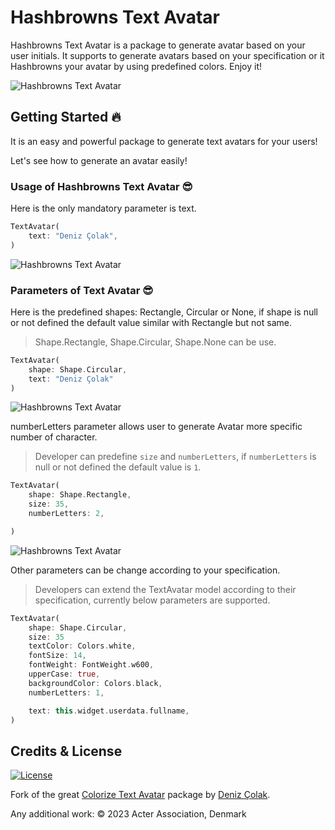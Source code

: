 # Hashbrowns Text Avatar

Hashbrowns Text Avatar is a package to generate avatar based on your user initials. It supports to generate avatars based on your specification or it Hashbrowns your avatar by using predefined colors. Enjoy it!

![Hashbrowns Text Avatar](https://github.com/acterglobal/hashbrowns-text-avatar/raw/master/example/screenshots/img_4.png)

## Getting Started 🔥

It is an easy and powerful package to generate text avatars for your users!

Let's see how to generate an avatar easily!

### Usage of Hashbrowns Text Avatar 😎

Here is the only mandatory parameter is text.

```dart
TextAvatar(
    text: "Deniz Çolak",
)
```

![Hashbrowns Text Avatar](https://github.com/acterglobal/hashbrowns-text-avatar/raw/master/example/screenshots/img_1.png)

### Parameters of Text Avatar 😎

Here is the predefined shapes: Rectangle, Circular or None, if shape is null or not defined the default value similar with Rectangle but not same.

> Shape.Rectangle, Shape.Circular, Shape.None can be use.

```dart
TextAvatar(
    shape: Shape.Circular,
    text: "Deniz Çolak"
)
```

![Hashbrowns Text Avatar](https://github.com/acterglobal/hashbrowns-text-avatar/raw/master/example/screenshots/img_2.png)

numberLetters parameter allows user to generate Avatar more specific number of character.

> Developer can predefine `size` and `numberLetters`, if `numberLetters` is null or not defined the default value is `1`.

```dart
TextAvatar(
    shape: Shape.Rectangle,
    size: 35,
    numberLetters: 2,

)
```

![Hashbrowns Text Avatar](https://github.com/acterglobal/hashbrowns-text-avatar/raw/master/example/screenshots/img_3.png)

Other parameters can be change according to your specification.

> Developers can extend the TextAvatar model according to their specification, currently below parameters are supported.

```dart
TextAvatar(
    shape: Shape.Circular,
    size: 35
    textColor: Colors.white,
    fontSize: 14,
    fontWeight: FontWeight.w600,
    upperCase: true,
    backgroundColor: Colors.black,
    numberLetters: 1,

    text: this.widget.userdata.fullname,
)
```

## Credits & License

[![License](https://img.shields.io/badge/License-MIT-blue.svg)](/LICENSE)

Fork of the great [Colorize Text Avatar](https://pub.dev/packages/colorize_text_avatar) package by [Deniz Çolak](https://github.com/deniscolak).

Any additional work: © 2023 Acter Association, Denmark
